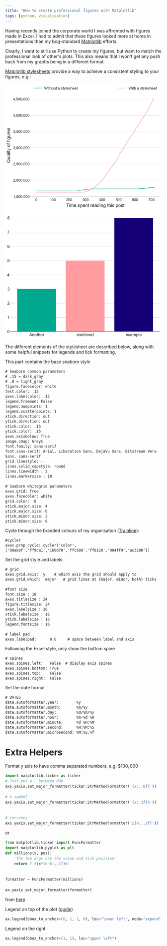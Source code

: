 ```yaml
---
title: "How to create professional figures with Matplotlib"
tags: [python, visualisation]
---
```


Having recently joined the corporate world I was affronted with figures made in Excel. I had to admit that these figures looked more at home in presentations than my bog-standard [Matplotlib](https://matplotlib.org/) efforts.

Clearly, I want to still use Python to create my figures, but want to match the professional look of other's plots. This also means that I won't get any push back from my graphs being in a different format.

[Matplotlib stylesheets](https://matplotlib.org/stable/gallery/style_sheets/style_sheets_reference.html) provide a way to achieve a consistent styling to your figures, e.g.:

![Example timeseries](/images/example_stylesheet/timeseries.png)
![Example bar chart](/images/example_stylesheet/bar.png)

The different elements of the stylesheet are described below, along with some helpful snippets for legends and tick formatting.


This part contains the base seaborn style

```
# Seaborn common parameters
# .15 = dark_gray
# .8 = light_gray
figure.facecolor: white
text.color: .15
axes.labelcolor: .15
legend.frameon: False
legend.numpoints: 1
legend.scatterpoints: 1
xtick.direction: out
ytick.direction: out
xtick.color: .15
ytick.color: .15
axes.axisbelow: True
image.cmap: Greys
font.family: sans-serif
font.sans-serif: Arial, Liberation Sans, DejaVu Sans, Bitstream Vera Sans, sans-serif
grid.linestyle: -
lines.solid_capstyle: round
lines.linewidth : 2
lines.markersize : 10

# Seaborn whitegrid parameters
axes.grid: True
axes.facecolor: white
grid.color: .8
xtick.major.size: 4
ytick.major.size: 0
xtick.minor.size: 2
ytick.minor.size: 0
```

Cycle through the branded colours of my organisation ([Trainline](https://www.thetrainline.com/)):

```
#cycler
axes.prop_cycle: cycler('color', ['00a88f','ff9da1','160078','ffc508','ff6120','004ff9','ac3200'])
```

Set the grid style and labels:

```
# grid
axes.grid.axis:  y    # which axis the grid should apply to
axes.grid.which:  major   # grid lines at {major, minor, both} ticks

#font size
font.size : 18
axes.titlesize : 24
figure.titlesize: 24
axes.labelsize : 20
xtick.labelsize : 16
ytick.labelsize : 16
legend.fontsize : 16

# label pad
axes.labelpad:      8.0     # space between label and axis
```

Following the Excel style, only show the bottom spine

```
# spines
axes.spines.left:   False  # display axis spines
axes.spines.bottom: True
axes.spines.top:    False
axes.spines.right:  False
```

Set the date format 

```
# DATES
date.autoformatter.year:        %y
date.autoformatter.month:       %m/%y
date.autoformatter.day:         %d/%m/%y
date.autoformatter.hour:        %m-%d %H
date.autoformatter.minute:      %d %H:%M
date.autoformatter.second:      %H:%M:%S
date.autoformatter.microsecond: %M:%S.%f
```

# Extra Helpers

Format y axis to have comma separated numbers, e.g. $\$100,000$

```python
import matplotlib.ticker as ticker
# Just put a , between 000
axs.yaxis.set_major_formatter(ticker.StrMethodFormatter('{x:,.0f}'))

# % symbol
axs.yaxis.set_major_formatter(ticker.StrMethodFormatter('{x:.1f}%'))


# currency
axs.yaxis.set_major_formatter(ticker.StrMethodFormatter('£{x:,.2f}'))
```

or 

```python
from matplotlib.ticker import FuncFormatter
import matplotlib.pyplot as plt
def millions(x, pos):
    'The two args are the value and tick position'
    return f'£{x*1e-6:,.1f}m'


formatter = FuncFormatter(millions)

ax.yaxis.set_major_formatter(formatter)
```

from [here](https://stackoverflow.com/questions/61330427/set-y-axis-in-millions#61330823)

Legend on top of the plot ([guide](https://www.statology.org/matplotlib-legend-outside-plot/))

```python
ax.legend(bbox_to_anchor=(0, 1, 1, 0), loc="lower left", mode="expand", ncol=2)
```

Legend on the right

```python
ax.legend(bbox_to_anchor=(1, 1), loc="upper left")
```